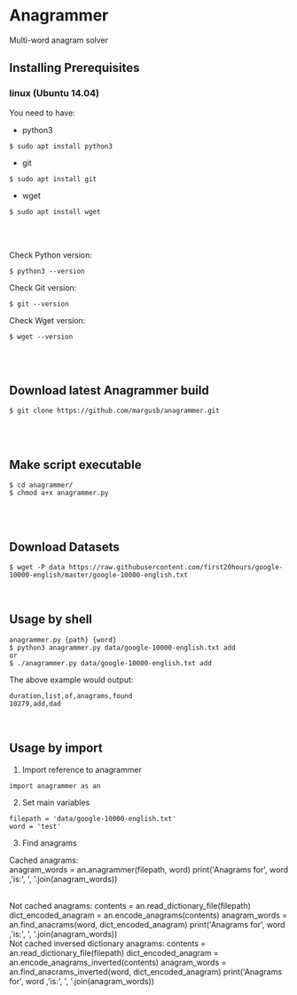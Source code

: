 # Anagrammer

Multi-word anagram solver

## Installing Prerequisites

### linux (Ubuntu 14.04)

You need to have:
 - python3 
 ``` 
 $ sudo apt install python3
 ```
 - git 
 ```
 $ sudo apt install git
 ```
 - wget 
 ```
 $ sudo apt install wget
 ```
 <br>
 <br>
 
Check Python version:
```
$ python3 --version
```
Check Git version:
```
$ git --version
```
Check Wget version:
```
$ wget --version
```
<br>
<br>

## Download latest Anagrammer build
```
$ git clone https://github.com/margusb/anagrammer.git
```
<br>
<br>

## Make script executable
```
$ cd anagrammer/
$ chmod a+x anagrammer.py
```
<br>
<br>

## Download Datasets
```
$ wget -P data https://raw.githubusercontent.com/first20hours/google-10000-english/master/google-10000-english.txt 
```
<br>

## Usage by shell
```
anagrammer.py {path} {word}
$ python3 anagrammer.py data/google-10000-english.txt add
or
$ ./anagrammer.py data/google-10000-english.txt add
```

The above example would output:
```
duration,list,of,anagrams,found
10279,add,dad
```
<br>

## Usage by import

1. Import reference to anagrammer
```
import anagrammer as an
```
2. Set main variables
```
filepath = 'data/google-10000-english.txt'
word = 'test'
```
3. Find anagrams

Cached anagrams:    
anagram_words = an.anagrammer(filepath, word)
print('Anagrams for', word ,'is:', ', '.join(anagram_words))

<br>
Not cached anagrams:    
contents = an.read_dictionary_file(filepath)
dict_encoded_anagram = an.encode_anagrams(contents)
anagram_words = an.find_anacrams(word, dict_encoded_anagram)
print('Anagrams for', word ,'is:', ', '.join(anagram_words))

<br>
Not cached inversed dictionary anagrams:    
contents = an.read_dictionary_file(filepath)
dict_encoded_anagram = an.encode_anagrams_inverted(contents)
anagram_words = an.find_anacrams_inverted(word, dict_encoded_anagram)
print('Anagrams for', word ,'is:', ', '.join(anagram_words))



